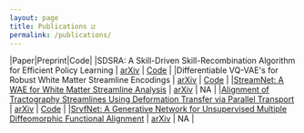 ```yaml
---
layout: page
title: Publications ⚁
permalink: /publications/
---
```


|Paper|Preprint|Code|
|SDSRA: A Skill-Driven Skill-Recombination Algorithm for Efficient Policy Learning | [arXiv][arxiv_sdsra] | [Code][code_sdsra] |
|Differentiable VQ-VAE's for Robust White Matter Streamline Encodings | [arXiv][arxiv_diff_vq] | [Code][code_diff_vq] |
|[StreamNet: A WAE for White Matter Streamline Analysis][stream] | [arXiv][arxiv_stream] | NA |
|[Alignment of Tractography Streamlines Using Deformation Transfer via Parallel Transport][align] | [arXiv][arxiv_align] | [Code][code_align] |
|[SrvfNet: A Generative Network for Unsupervised Multiple Diffeomorphic Functional Alignment][srvf] | [arXiv][arxiv_srvf] | NA |

[align]: https://link.springer.com/chapter/10.1007/978-3-030-87615-9_9
[arxiv_align]: https://arxiv.org/abs/2108.03697
[code_align]: https://github.com/drewrl3v/Streamline-Registration-via-Parallel-Transport

[stream]: https://proceedings.mlr.press/v194/lizarraga22a.html
[arxiv_stream]: https://arxiv.org/abs/2209.01498

[srvf]: https://ieeexplore.ieee.org/document/9522855
[arxiv_srvf]: https://arxiv.org/abs/2104.13449

[arxiv_diff_vq]: https://arxiv.org/abs/2311.06212
[code_diff_vq]: https://github.com/drewrl3v/diff-vq-vae

[arxiv_sdsra]: https://arxiv.org/abs/2312.03216
[code_sdsra]: https://github.com/ericjiang18/SDSRA/
